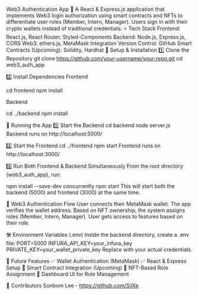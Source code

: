 Web3 Authentication App 🚀
A React & Express.js application that implements Web3 login authorization using smart contracts and NFTs to differentiate user roles (Member, Intern, Manager). Users sign in with their crypto wallets instead of traditional credentials.
⚡ Tech Stack
Frontend: React.js, React Router, Styled-Components
Backend: Node.js, Express.js, CORS
Web3: ethers.js, MetaMask Integration
Version Control: GitHub
Smart Contracts (Upcoming): Solidity, Hardhat
🚀 Setup & Installation
1️⃣ Clone the Repository
git clone https://github.com/your-username/your-repo.git
cd web3_auth_app

2️⃣ Install Dependencies
Frontend

cd frontend
npm install

Backend

cd ../backend
npm install


🎯 Running the App
1️⃣ Start the Backend
cd backend
node server.js
Backend runs on http://localhost:5000/

2️⃣ Start the Frontend
cd ../frontend
npm start
Frontend runs on http://localhost:3000/

3️⃣ Run Both Frontend & Backend Simultaneously
From the root directory (web3_auth_app), run:

npm install --save-dev concurrently
npm start
This will start both the backend (5000) and frontend (3000) at the same time.

🔑 Web3 Authentication Flow
User connects their MetaMask wallet.
The app verifies the wallet address.
Based on NFT ownership, the system assigns roles (Member, Intern, Manager).
User gets access to features based on their role.

🛠 Environment Variables (.env)
Inside the backend directory, create a .env file:
PORT=5000
INFURA_API_KEY=your_infura_key
PRIVATE_KEY=your_wallet_private_key
Replace with your actual credentials.

📝 Future Features
✅ Wallet Authentication (MetaMask)
✅ React & Express Setup
🔄 Smart Contract Integration (Upcoming)
🔄 NFT-Based Role Assignment
🔄 Dashboard UI for Role Management

👥 Contributors
Sonbom Lee - https://github.com/SilXe
